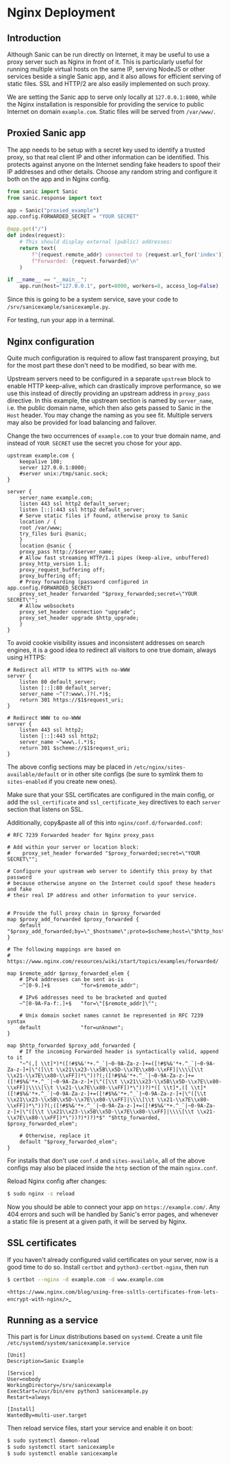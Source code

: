 # Nginx Deployment

## Introduction


Although Sanic can be run directly on Internet, it may be useful to use a proxy
server such as Nginx in front of it. This is particularly useful for running
multiple virtual hosts on the same IP, serving NodeJS or other services beside
a single Sanic app, and it also allows for efficient serving of static files.
SSL and HTTP/2 are also easily implemented on such proxy.

We are setting the Sanic app to serve only locally at `127.0.0.1:8000`, while the
Nginx installation is responsible for providing the service to public Internet
on domain `example.com`. Static files will be served from `/var/www/`.


## Proxied Sanic app

The app needs to be setup with a secret key used to identify a trusted proxy,
so that real client IP and other information can be identified. This protects
against anyone on the Internet sending fake headers to spoof their IP addresses
and other details. Choose any random string and configure it both on the app
and in Nginx config.

```python
from sanic import Sanic
from sanic.response import text

app = Sanic("proxied_example")
app.config.FORWARDED_SECRET = "YOUR SECRET"

@app.get("/")
def index(request):
    # This should display external (public) addresses:
    return text(
        f"{request.remote_addr} connected to {request.url_for('index')}\n"
        f"Forwarded: {request.forwarded}\n"
    )

if __name__ == "__main__":
    app.run(host="127.0.0.1", port=8000, workers=8, access_log=False)
```

Since this is going to be a system service, save your code to
`/srv/sanicexample/sanicexample.py`.

For testing, run your app in a terminal.

## Nginx configuration

Quite much configuration is required to allow fast transparent proxying, but
for the most part these don't need to be modified, so bear with me.

Upstream servers need to be configured in a separate `upstream` block to enable
HTTP keep-alive, which can drastically improve performance, so we use this
instead of directly providing an upstream address in `proxy_pass` directive. In
this example, the upstream section is named by `server_name`, i.e. the public
domain name, which then also gets passed to Sanic in the `Host` header. You may
change the naming as you see fit. Multiple servers may also be provided for
load balancing and failover.

Change the two occurrences of `example.com` to your true domain name, and
instead of `YOUR SECRET` use the secret you chose for your app.

```nginx
upstream example.com {
    keepalive 100;
    server 127.0.0.1:8000;
    #server unix:/tmp/sanic.sock;
}

server {
    server_name example.com;
    listen 443 ssl http2 default_server;
    listen [::]:443 ssl http2 default_server;
    # Serve static files if found, otherwise proxy to Sanic
    location / {
    root /var/www;
    try_files $uri @sanic;
    }
    location @sanic {
    proxy_pass http://$server_name;
    # Allow fast streaming HTTP/1.1 pipes (keep-alive, unbuffered)
    proxy_http_version 1.1;
    proxy_request_buffering off;
    proxy_buffering off;
    # Proxy forwarding (password configured in app.config.FORWARDED_SECRET)
    proxy_set_header forwarded "$proxy_forwarded;secret=\"YOUR SECRET\"";
    # Allow websockets
    proxy_set_header connection "upgrade";
    proxy_set_header upgrade $http_upgrade;
    }
}
```

To avoid cookie visibility issues and inconsistent addresses on search engines,
it is a good idea to redirect all visitors to one true domain, always using
HTTPS:

```nginx
# Redirect all HTTP to HTTPS with no-WWW
server {
    listen 80 default_server;
    listen [::]:80 default_server;
    server_name ~^(?:www\.)?(.*)$;
    return 301 https://$1$request_uri;
}

# Redirect WWW to no-WWW
server {
    listen 443 ssl http2;
    listen [::]:443 ssl http2;
    server_name ~^www\.(.*)$;
    return 301 $scheme://$1$request_uri;
}
```

The above config sections may be placed in `/etc/nginx/sites-available/default`
or in other site configs (be sure to symlink them to `sites-enabled` if you
create new ones).

Make sure that your SSL certificates are configured in the main config, or
add the `ssl_certificate` and `ssl_certificate_key` directives to each
`server` section that listens on SSL.

Additionally, copy&paste all of this into `nginx/conf.d/forwarded.conf`:

```nginx
# RFC 7239 Forwarded header for Nginx proxy_pass

# Add within your server or location block:
#    proxy_set_header forwarded "$proxy_forwarded;secret=\"YOUR SECRET\"";

# Configure your upstream web server to identify this proxy by that password
# because otherwise anyone on the Internet could spoof these headers and fake
# their real IP address and other information to your service.


# Provide the full proxy chain in $proxy_forwarded
map $proxy_add_forwarded $proxy_forwarded {
    default "$proxy_add_forwarded;by=\"_$hostname\";proto=$scheme;host=\"$http_host\";path=\"$request_uri\"";
}

# The following mappings are based on
# https://www.nginx.com/resources/wiki/start/topics/examples/forwarded/

map $remote_addr $proxy_forwarded_elem {
    # IPv4 addresses can be sent as-is
    ~^[0-9.]+$          "for=$remote_addr";

    # IPv6 addresses need to be bracketed and quoted
    ~^[0-9A-Fa-f:.]+$   "for=\"[$remote_addr]\"";

    # Unix domain socket names cannot be represented in RFC 7239 syntax
    default             "for=unknown";
}

map $http_forwarded $proxy_add_forwarded {
    # If the incoming Forwarded header is syntactically valid, append to it
    "~^(,[ \\t]*)*([!#$%&'*+.^_`|~0-9A-Za-z-]+=([!#$%&'*+.^_`|~0-9A-Za-z-]+|\"([\\t \\x21\\x23-\\x5B\\x5D-\\x7E\\x80-\\xFF]|\\\\[\\t \\x21-\\x7E\\x80-\\xFF])*\"))?(;([!#$%&'*+.^_`|~0-9A-Za-z-]+=([!#$%&'*+.^_`|~0-9A-Za-z-]+|\"([\\t \\x21\\x23-\\x5B\\x5D-\\x7E\\x80-\\xFF]|\\\\[\\t \\x21-\\x7E\\x80-\\xFF])*\"))?)*([ \\t]*,([ \\t]*([!#$%&'*+.^_`|~0-9A-Za-z-]+=([!#$%&'*+.^_`|~0-9A-Za-z-]+|\"([\\t \\x21\\x23-\\x5B\\x5D-\\x7E\\x80-\\xFF]|\\\\[\\t \\x21-\\x7E\\x80-\\xFF])*\"))?(;([!#$%&'*+.^_`|~0-9A-Za-z-]+=([!#$%&'*+.^_`|~0-9A-Za-z-]+|\"([\\t \\x21\\x23-\\x5B\\x5D-\\x7E\\x80-\\xFF]|\\\\[\\t \\x21-\\x7E\\x80-\\xFF])*\"))?)*)?)*$" "$http_forwarded, $proxy_forwarded_elem";

    # Otherwise, replace it
    default "$proxy_forwarded_elem";
}
```

For installs that don't use `conf.d` and `sites-available`, all of the above
configs may also be placed inside the `http` section of the main `nginx.conf`.

Reload Nginx config after changes:

```bash
$ sudo nginx -s reload
```

Now you should be able to connect your app on `https://example.com/`. Any 404
errors and such will be handled by Sanic's error pages, and whenever a static
file is present at a given path, it will be served by Nginx.

## SSL certificates

If you haven't already configured valid certificates on your server, now is a
good time to do so. Install `certbot` and `python3-certbot-nginx`, then run

```bash
$ certbot --nginx -d example.com -d www.example.com
```

`<https://www.nginx.com/blog/using-free-ssltls-certificates-from-lets-encrypt-with-nginx/>`_

## Running as a service

This part is for Linux distributions based on `systemd`. Create a unit file
`/etc/systemd/system/sanicexample.service`

```text
[Unit]
Description=Sanic Example

[Service]
User=nobody
WorkingDirectory=/srv/sanicexample
ExecStart=/usr/bin/env python3 sanicexample.py
Restart=always

[Install]
WantedBy=multi-user.target
```

Then reload service files, start your service and enable it on boot:

```bash
$ sudo systemctl daemon-reload
$ sudo systemctl start sanicexample
$ sudo systemctl enable sanicexample
```
